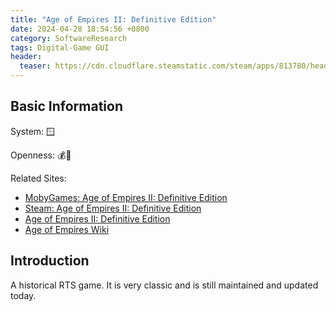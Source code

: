 ```yaml
---
title: "Age of Empires II: Definitive Edition"
date: 2024-04-28 18:54:56 +0800
category: SoftwareResearch
tags: Digital-Game GUI
header:
  teaser: https://cdn.cloudflare.steamstatic.com/steam/apps/813780/header.jpg?t=1710437332
---
```


## Basic Information

System: 🪟

Openness: 💰📕

Related Sites:

* [MobyGames: Age of Empires II: Definitive Edition](https://www.mobygames.com/game/137199/age-of-empires-ii-definitive-edition/)
* [Steam: Age of Empires II: Definitive Edition](https://store.steampowered.com/app/813780/Age_of_Empires_II_Definitive_Edition/)
* [Age of Empires II: Definitive Edition](https://www.ageofempires.com/games/aoeiide/)
* [Age of Empires Wiki](https://ageofempires.fandom.com/wiki/Age_of_Empires_Series_Wiki)

## Introduction

A historical RTS game. It is very classic and is still maintained and updated today.
